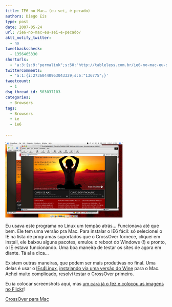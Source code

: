 ```yaml
---
title: IE6 no Mac… (eu sei, é pecado)
authors: Diego Eis
type: post
date: 2007-05-24
url: /ie6-no-mac-eu-sei-e-pecado/
aktt_notify_twitter:
  - no
tweetbackscheck:
  - 1356465330
shorturls:
  - 'a:3:{s:9:"permalink";s:50:"http://tableless.com.br/ie6-no-mac-eu-sei-e-pecado";s:7:"tinyurl";s:26:"http://tinyurl.com/3pr5u5e";s:4:"isgd";s:19:"http://is.gd/nfig1l";}'
twittercomments:
  - 'a:1:{i:27360440963043329;s:6:"136775";}'
tweetcount:
  - 1
dsq_thread_id: 503037103
categories:
  - Browsers
tags:
  - Browsers
  - ie
  - ie6

---
```

[<img src="https://raw.githubusercontent.com/diegoeis/tableless-static-images/master/2007/05/ie6mac.png" alt="IE6 no Mac" height="235" width="366" />][1]

Eu usava este programa no Linux um tempão atrás&#8230; Funcionava até que bem. Ele tem uma versão pra Mac. Para instalar o IE6 fácil: só selecionei o IE na lista de programas suportados que o CrossOver fornece, cliquei em install, ele baixou alguns pacotes, emulou o reboot do Windows (!) e pronto, o IE estava funcionando. Uma boa maneira de testar os sites de agora em diante. Tá aí a dica&#8230;

Existem outras maneiras, que podem ser mais produtivas no final. Uma delas é usar o [IEs4Linux][2], [instalando via uma versão do Wine][3] para o Mac. Achei muito complicado, resolvi testar o CrossOver primeiro.

Eu ia colocar screenshots aqui, mas [um cara já o fez e colocou as imagens no Flickr][4]!

[CrossOver para Mac][5]

 [1]: https://raw.githubusercontent.com/diegoeis/tableless-static-images/master/2007/05/ie6mac.png "IE6 no Mac"
 [2]: http://www.tatanka.com.br/ies4linux/page/Main_Page
 [3]: http://www.z3lab.org/sections/blogs/philipp-weitershausen/2006_11_30_how-to-install-ie6-on
 [4]: http://flickr.com/photos/jnewland/sets/72157594262220246/
 [5]: http://www.codeweavers.com/products/cxmac/